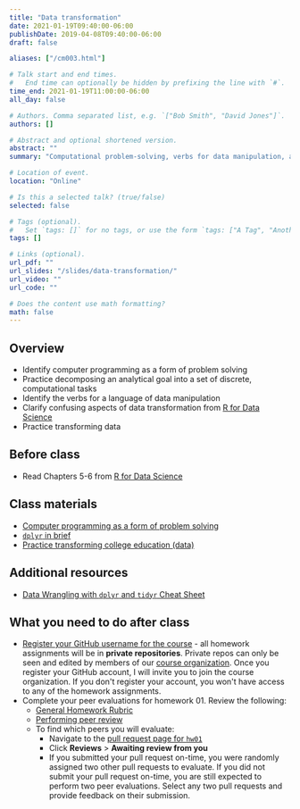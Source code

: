 ```yaml
---
title: "Data transformation"
date: 2021-01-19T09:40:00-06:00
publishDate: 2019-04-08T09:40:00-06:00
draft: false

aliases: ["/cm003.html"]

# Talk start and end times.
#   End time can optionally be hidden by prefixing the line with `#`.
time_end: 2021-01-19T11:00:00-06:00
all_day: false

# Authors. Comma separated list, e.g. `["Bob Smith", "David Jones"]`.
authors: []

# Abstract and optional shortened version.
abstract: ""
summary: "Computational problem-solving, verbs for data manipulation, and practice transforming data frames using dplyr."

# Location of event.
location: "Online"

# Is this a selected talk? (true/false)
selected: false

# Tags (optional).
#   Set `tags: []` for no tags, or use the form `tags: ["A Tag", "Another Tag"]` for one or more tags.
tags: []

# Links (optional).
url_pdf: ""
url_slides: "/slides/data-transformation/"
url_video: ""
url_code: ""

# Does the content use math formatting?
math: false
---
```




## Overview

* Identify computer programming as a form of problem solving
* Practice decomposing an analytical goal into a set of discrete, computational tasks
* Identify the verbs for a language of data manipulation
* Clarify confusing aspects of data transformation from [R for Data Science](http://r4ds.had.co.nz/transform.html)
* Practice transforming data

## Before class

* Read Chapters 5-6 from [R for Data Science](http://r4ds.had.co.nz/)

## Class materials

* [Computer programming as a form of problem solving](/notes/problem-solving/)
* [`dplyr` in brief](/notes/dplyr/)
* [Practice transforming college education (data)](/notes/transform-college/)

## Additional resources

* [Data Wrangling with `dplyr` and `tidyr` Cheat Sheet](https://www.rstudio.com/wp-content/uploads/2015/02/data-wrangling-cheatsheet.pdf)

## What you need to do after class

* [Register your GitHub username for the course](https://forms.gle/XZ8XRBecWNKKwBme6) - all homework assignments will be in **private repositories**. Private repos can only be seen and edited by members of our [course organization](https://github.com/cfss-win21). Once you register your GitHub account, I will invite you to join the course organization. If you don't register your account, you won't have access to any of the homework assignments.
* Complete your peer evaluations for homework 01. Review the following:
    * [General Homework Rubric](/faq/homework-evaluations/)
    * [Performing peer review](/faq/peer-evaluations/)
    * To find which peers you will evaluate:
        * Navigate to the [pull request page for `hw01`](https://github.com/cfss-win21/hw01/pulls)
        * Click **Reviews** > **Awaiting review from you**
        * If you submitted your pull request on-time, you were randomly assigned two other pull requests to evaluate. If you did not submit your pull request on-time, you are still expected to perform two peer evaluations. Select any two pull requests and provide feedback on their submission.
